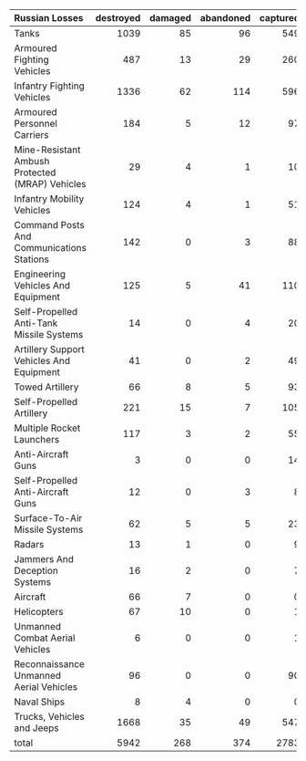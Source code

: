 | Russian Losses                                   |   destroyed |   damaged |   abandoned |   captured |   total |
|:-------------------------------------------------|------------:|----------:|------------:|-----------:|--------:|
| Tanks                                            |        1039 |        85 |          96 |        549 |    1769 |
| Armoured Fighting Vehicles                       |         487 |        13 |          29 |        260 |     789 |
| Infantry Fighting Vehicles                       |        1336 |        62 |         114 |        596 |    2108 |
| Armoured Personnel Carriers                      |         184 |         5 |          12 |         97 |     298 |
| Mine-Resistant Ambush Protected  (MRAP) Vehicles |          29 |         4 |           1 |         10 |      44 |
| Infantry Mobility Vehicles                       |         124 |         4 |           1 |         51 |     180 |
| Command Posts And Communications Stations        |         142 |         0 |           3 |         88 |     233 |
| Engineering Vehicles And Equipment               |         125 |         5 |          41 |        110 |     281 |
| Self-Propelled Anti-Tank Missile Systems         |          14 |         0 |           4 |         20 |      38 |
| Artillery Support Vehicles And Equipment         |          41 |         0 |           2 |         49 |      92 |
| Towed Artillery                                  |          66 |         8 |           5 |         93 |     172 |
| Self-Propelled Artillery                         |         221 |        15 |           7 |        105 |     348 |
| Multiple Rocket Launchers                        |         117 |         3 |           2 |         55 |     177 |
| Anti-Aircraft Guns                               |           3 |         0 |           0 |         14 |      17 |
| Self-Propelled Anti-Aircraft Guns                |          12 |         0 |           3 |          8 |      23 |
| Surface-To-Air Missile Systems                   |          62 |         5 |           5 |         23 |      95 |
| Radars                                           |          13 |         1 |           0 |          9 |      23 |
| Jammers And Deception Systems                    |          16 |         2 |           0 |          7 |      25 |
| Aircraft                                         |          66 |         7 |           0 |          0 |      73 |
| Helicopters                                      |          67 |        10 |           0 |          1 |      78 |
| Unmanned Combat Aerial Vehicles                  |           6 |         0 |           0 |          1 |       7 |
| Reconnaissance Unmanned Aerial Vehicles          |          96 |         0 |           0 |         90 |     186 |
| Naval Ships                                      |           8 |         4 |           0 |          0 |      12 |
| Trucks, Vehicles and Jeeps                       |        1668 |        35 |          49 |        547 |    2299 |
| total                                            |        5942 |       268 |         374 |       2783 |    9367 |